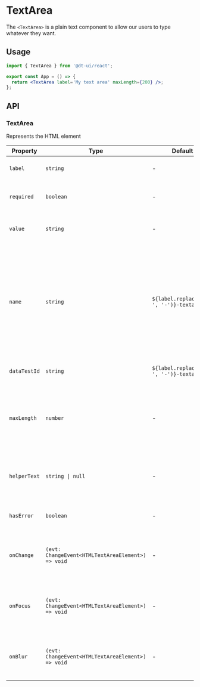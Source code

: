 # TextArea

The `<TextArea>` is a plain text component to allow our users to type whatever they want.

## Usage

```jsx
import { TextArea } from '@dt-ui/react';

export const App = () => {
  return <TextArea label='My text area' maxLength={200} />;
};
```

## API

### TextArea

Represents the HTML element

| Property     | Type                                              | Default                                  | Description                                                                                                                              |
| ------------ | ------------------------------------------------- | ---------------------------------------- | ---------------------------------------------------------------------------------------------------------------------------------------- |
| `label`      | `string`                                          | -                                        | Label to show in the textarea.                                                                                                           |
| `required`   | `boolean`                                         | -                                        | Sets the \* on the textarea label.                                                                                                       |
| `value`      | `string`                                          | -                                        | Value to be rendered by the textarea.                                                                                                    |
| `name`       | `string`                                          | `${label.replaceAll(' ', '-')}-textarea` | A string specifying a name for the input control. This name is submitted along with the control's value when the form data is submitted. |
| `dataTestId` | `string`                                          | `${label.replaceAll(' ', '-')}-textarea` | Textarea test identifier.                                                                                                                |
| `maxLength`  | `number`                                          | -                                        | The maximum number of characters (UTF-16 code units) that the user can enter.                                                            |
| `helperText` | `string \| null`                                  | -                                        | The message to be displayed below the textarea.                                                                                          |
| `hasError`   | `boolean`                                         | -                                        | Set the error state for textarea.                                                                                                        |
| `onChange`   | `(evt: ChangeEvent<HTMLTextAreaElement>) => void` | -                                        | The triggered function when the input change.                                                                                            |
| `onFocus`    | `(evt: ChangeEvent<HTMLTextAreaElement>) => void` | -                                        | The triggered function when entering the textarea.                                                                                       |
| `onBlur`     | `(evt: ChangeEvent<HTMLTextAreaElement>) => void` | -                                        | The triggered function when leaving the textarea.                                                                                        |
